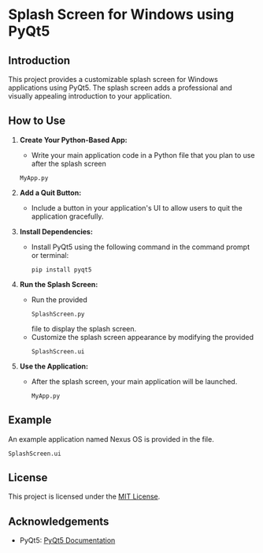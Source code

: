 # Splash Screen for Windows using PyQt5

## Introduction

This project provides a customizable splash screen for Windows applications using PyQt5. The splash screen adds a professional and visually appealing introduction to your application.

## How to Use

1. **Create Your Python-Based App:**
   - Write your main application code in a Python file that you plan to use after the splash screen
    ```
    MyApp.py
    ```
      
2. **Add a Quit Button:**
   - Include a button in your application's UI to allow users to quit the application gracefully.

3. **Install Dependencies:**
   - Install PyQt5 using the following command in the command prompt or terminal:
     ```
     pip install pyqt5
     ```

4. **Run the Splash Screen:**
   - Run the provided
     ```
     SplashScreen.py
     ```
      file to display the splash screen.
   - Customize the splash screen appearance by modifying the provided
     ```
     SplashScreen.ui
     ```

5. **Use the Application:**
   - After the splash screen, your main application will be launched.
     ```
     MyApp.py
     ```
      
## Example

An example application named Nexus OS is provided in the file.
```
SplashScreen.ui
```

## License

This project is licensed under the [MIT License](LICENSE.md).

## Acknowledgements

- PyQt5: [PyQt5 Documentation](https://www.riverbankcomputing.com/software/pyqt/)
